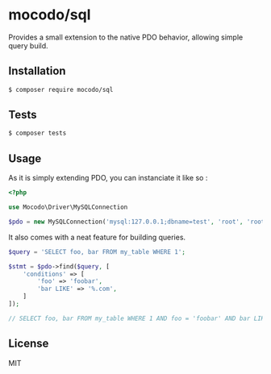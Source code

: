 # mocodo/sql

Provides a small extension to the native PDO behavior, allowing simple query build.

## Installation

```bash
$ composer require mocodo/sql
```

## Tests

```bash
$ composer tests
```

## Usage

As it is simply extending PDO, you can instanciate it like so :

```php
<?php

use Mocodo\Driver\MySQLConnection

$pdo = new MySQLConnection('mysql:127.0.0.1;dbname=test', 'root', 'root', [...]);
```

It also comes with a neat feature for building queries.

```php
$query = 'SELECT foo, bar FROM my_table WHERE 1';

$stmt = $pdo->find($query, [
    'conditions' => [
        'foo' => 'foobar',
        'bar LIKE' => '%.com',
    ]
]);

// SELECT foo, bar FROM my_table WHERE 1 AND foo = 'foobar' AND bar LIKE '%.com'
```

## License

MIT
